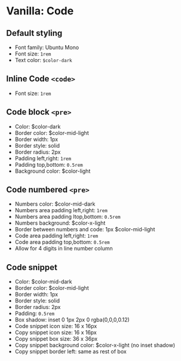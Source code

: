 # Vanilla: Code

## Default styling
- Font family: Ubuntu Mono
- Font size: `1rem`
- Text color: `$color-dark`

## Inline Code ```<code>```
- Font size: `1rem`

## Code block ```<pre>```
- Color: $color-dark
- Border color: $color-mid-light
- Border width: 1px
- Border style: solid
- Border radius: 2px
- Padding left,right: `1rem`
- Padding top,bottom: `0.5rem`
- Background color: $color-light

## Code numbered ```<pre>```
- Numbers color: $color-mid-dark
- Numbers area padding left,right: `1rem`
- Numbers area padding ltop,bottom: `0.5rem`
- Numbers background: $color-x-light
- Border between numbers and code: 1px $color-mid-light
- Code area padding left,right: `1rem`
- Code area padding top,bottom: `0.5rem`
- Allow for 4 digits in line number column

## Code snippet
- Color: $color-mid-dark
- Border color: $color-mid-light
- Border width: 1px
- Border style: solid
- Border radius: 2px
- Padding: `0.5rem`
- Box shadow: inset 0 1px 2px 0 rgba(0,0,0,0.12)
- Code snippet icon size: 16 x 16px
- Copy snippet icon size: 16 x 16px
- Copy snippet box size: 36 x 36px
- Copy snippet background color: $color-x-light (no inset shadow)
- Copy snippet border left: same as rest of box

